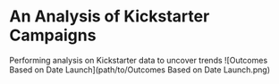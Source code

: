 # An Analysis of Kickstarter Campaigns
Performing analysis on Kickstarter data to uncover trends
![Outcomes Based on Date Launch](path/to/Outcomes Based on Date Launch.png)
